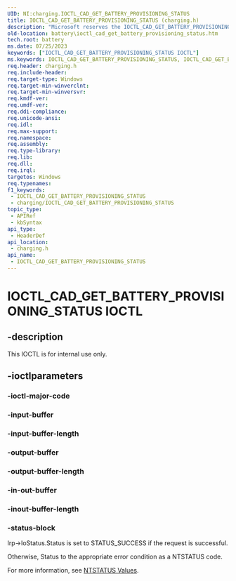 ```yaml
---
UID: NI:charging.IOCTL_CAD_GET_BATTERY_PROVISIONING_STATUS
title: IOCTL_CAD_GET_BATTERY_PROVISIONING_STATUS (charging.h)
description: "Microsoft reserves the IOCTL_CAD_GET_BATTERY_PROVISIONING_STATUS system call for internal use only. Don't use this system call in your code."
old-location: battery\ioctl_cad_get_battery_provisioning_status.htm
tech.root: battery
ms.date: 07/25/2023
keywords: ["IOCTL_CAD_GET_BATTERY_PROVISIONING_STATUS IOCTL"]
ms.keywords: IOCTL_CAD_GET_BATTERY_PROVISIONING_STATUS, IOCTL_CAD_GET_BATTERY_PROVISIONING_STATUS control, IOCTL_CAD_GET_BATTERY_PROVISIONING_STATUS control code [Battery Devices], battery.ioctl_cad_get_battery_provisioning_status, charging/IOCTL_CAD_GET_BATTERY_PROVISIONING_STATUS
req.header: charging.h
req.include-header: 
req.target-type: Windows
req.target-min-winverclnt: 
req.target-min-winversvr: 
req.kmdf-ver: 
req.umdf-ver: 
req.ddi-compliance: 
req.unicode-ansi: 
req.idl: 
req.max-support: 
req.namespace: 
req.assembly: 
req.type-library: 
req.lib: 
req.dll: 
req.irql: 
targetos: Windows
req.typenames: 
f1_keywords:
 - IOCTL_CAD_GET_BATTERY_PROVISIONING_STATUS
 - charging/IOCTL_CAD_GET_BATTERY_PROVISIONING_STATUS
topic_type:
 - APIRef
 - kbSyntax
api_type:
 - HeaderDef
api_location:
 - charging.h
api_name:
 - IOCTL_CAD_GET_BATTERY_PROVISIONING_STATUS
---
```


# IOCTL_CAD_GET_BATTERY_PROVISIONING_STATUS IOCTL

## -description

This IOCTL is for internal use only.

## -ioctlparameters

### -ioctl-major-code

### -input-buffer

### -input-buffer-length

### -output-buffer

### -output-buffer-length

### -in-out-buffer

### -inout-buffer-length

### -status-block

Irp->IoStatus.Status is set to STATUS_SUCCESS if the request is successful.

Otherwise, Status to the appropriate error condition as a NTSTATUS code. 

For more information, see [NTSTATUS Values](/windows-hardware/drivers/kernel/ntstatus-values).
